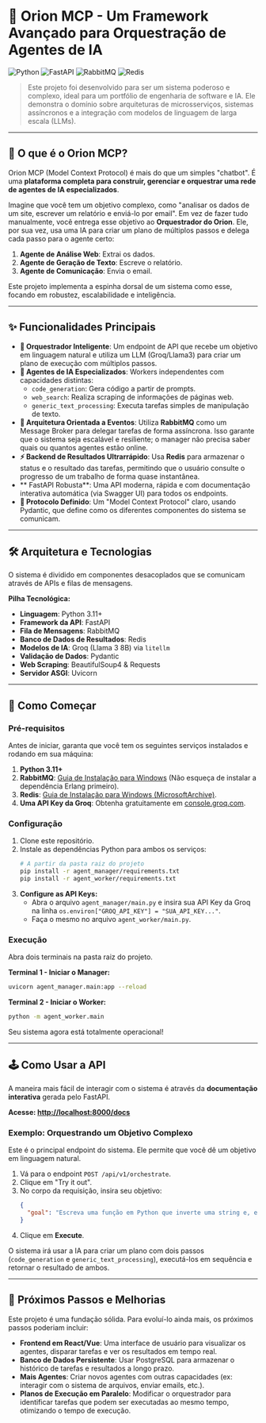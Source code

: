 # 🌌 Orion MCP - Um Framework Avançado para Orquestração de Agentes de IA

![Python](https://img.shields.io/badge/Python-3.11+-blue?style=for-the-badge&logo=python)
![FastAPI](https://img.shields.io/badge/FastAPI-0.111.0-green?style=for-the-badge&logo=fastapi)
![RabbitMQ](https://img.shields.io/badge/RabbitMQ-3.13-orange?style=for-the-badge&logo=rabbitmq)
![Redis](https://img.shields.io/badge/Redis-7.2-red?style=for-the-badge&logo=redis)

> Este projeto foi desenvolvido para ser um sistema poderoso e complexo, ideal para um portfólio de engenharia de software e IA. Ele demonstra o domínio sobre arquiteturas de microsserviços, sistemas assíncronos e a integração com modelos de linguagem de larga escala (LLMs).

---

## 🚀 O que é o Orion MCP?

Orion MCP (Model Context Protocol) é mais do que um simples "chatbot". É uma **plataforma completa para construir, gerenciar e orquestrar uma rede de agentes de IA especializados**.

Imagine que você tem um objetivo complexo, como "analisar os dados de um site, escrever um relatório e enviá-lo por email". Em vez de fazer tudo manualmente, você entrega esse objetivo ao **Orquestrador do Orion**. Ele, por sua vez, usa uma IA para criar um plano de múltiplos passos e delega cada passo para o agente certo:

1.  **Agente de Análise Web**: Extrai os dados.
2.  **Agente de Geração de Texto**: Escreve o relatório.
3.  **Agente de Comunicação**: Envia o email.

Este projeto implementa a espinha dorsal de um sistema como esse, focando em robustez, escalabilidade e inteligência.

---

## ✨ Funcionalidades Principais

*   **🧠 Orquestrador Inteligente**: Um endpoint de API que recebe um objetivo em linguagem natural e utiliza um LLM (Groq/Llama3) para criar um plano de execução com múltiplos passos.
*   **🤖 Agentes de IA Especializados**: Workers independentes com capacidades distintas:
    *   `code_generation`: Gera código a partir de prompts.
    *   `web_search`: Realiza scraping de informações de páginas web.
    *   `generic_text_processing`: Executa tarefas simples de manipulação de texto.
*   **📨 Arquitetura Orientada a Eventos**: Utiliza **RabbitMQ** como um Message Broker para delegar tarefas de forma assíncrona. Isso garante que o sistema seja escalável e resiliente; o manager não precisa saber quais ou quantos agentes estão online.
*   **⚡ Backend de Resultados Ultrarrápido**: Usa **Redis** para armazenar o status e o resultado das tarefas, permitindo que o usuário consulte o progresso de um trabalho de forma quase instantânea.
*   ** FastAPI Robusta**: Uma API moderna, rápida e com documentação interativa automática (via Swagger UI) para todos os endpoints.
*   **📝 Protocolo Definido**: Um "Model Context Protocol" claro, usando Pydantic, que define como os diferentes componentes do sistema se comunicam.

---

## 🛠️ Arquitetura e Tecnologias

O sistema é dividido em componentes desacoplados que se comunicam através de APIs e filas de mensagens.

**Pilha Tecnológica:**
*   **Linguagem**: Python 3.11+
*   **Framework da API**: FastAPI
*   **Fila de Mensagens**: RabbitMQ
*   **Banco de Dados de Resultados**: Redis
*   **Modelos de IA**: Groq (Llama 3 8B) via `litellm`
*   **Validação de Dados**: Pydantic
*   **Web Scraping**: BeautifulSoup4 & Requests
*   **Servidor ASGI**: Uvicorn

---

## 🏁 Como Começar

### Pré-requisitos
Antes de iniciar, garanta que você tem os seguintes serviços instalados e rodando em sua máquina:
1.  **Python 3.11+**
2.  **RabbitMQ**: [Guia de Instalação para Windows](https://www.rabbitmq.com/install-windows.html) (Não esqueça de instalar a dependência Erlang primeiro).
3.  **Redis**: [Guia de Instalação para Windows (MicrosoftArchive)](https://github.com/microsoftarchive/redis/releases).
4.  **Uma API Key da Groq**: Obtenha gratuitamente em [console.groq.com](https://console.groq.com/keys).

### Configuração
1.  Clone este repositório.
2.  Instale as dependências Python para ambos os serviços:
    ```bash
    # A partir da pasta raiz do projeto
    pip install -r agent_manager/requirements.txt
    pip install -r agent_worker/requirements.txt
    ```
3.  **Configure as API Keys:**
    *   Abra o arquivo `agent_manager/main.py` e insira sua API Key da Groq na linha `os.environ["GROQ_API_KEY"] = "SUA_API_KEY..."`.
    *   Faça o mesmo no arquivo `agent_worker/main.py`.

### Execução
Abra dois terminais na pasta raiz do projeto.

**Terminal 1 - Iniciar o Manager:**
```bash
uvicorn agent_manager.main:app --reload
```

**Terminal 2 - Iniciar o Worker:**
```bash
python -m agent_worker.main
```

Seu sistema agora está totalmente operacional!

---

## 🕹️ Como Usar a API

A maneira mais fácil de interagir com o sistema é através da **documentação interativa** gerada pelo FastAPI.

**Acesse: [http://localhost:8000/docs](http://localhost:8000/docs)**

### Exemplo: Orquestrando um Objetivo Complexo

Este é o principal endpoint do sistema. Ele permite que você dê um objetivo em linguagem natural.

1.  Vá para o endpoint `POST /api/v1/orchestrate`.
2.  Clique em "Try it out".
3.  No corpo da requisição, insira seu objetivo:
    ```json
    {
      "goal": "Escreva uma função em Python que inverte uma string e, em seguida, me dê um exemplo de como usá-la com o texto 'Orion MCP'."
    }
    ```
4.  Clique em **Execute**.

O sistema irá usar a IA para criar um plano com dois passos (`code_generation` e `generic_text_processing`), executá-los em sequência e retornar o resultado de ambos.

---

## 🔮 Próximos Passos e Melhorias

Este projeto é uma fundação sólida. Para evoluí-lo ainda mais, os próximos passos poderiam incluir:
*   **Frontend em React/Vue**: Uma interface de usuário para visualizar os agentes, disparar tarefas e ver os resultados em tempo real.
*   **Banco de Dados Persistente**: Usar PostgreSQL para armazenar o histórico de tarefas e resultados a longo prazo.
*   **Mais Agentes**: Criar novos agentes com outras capacidades (ex: interagir com o sistema de arquivos, enviar emails, etc.).
*   **Planos de Execução em Paralelo**: Modificar o orquestrador para identificar tarefas que podem ser executadas ao mesmo tempo, otimizando o tempo de execução.